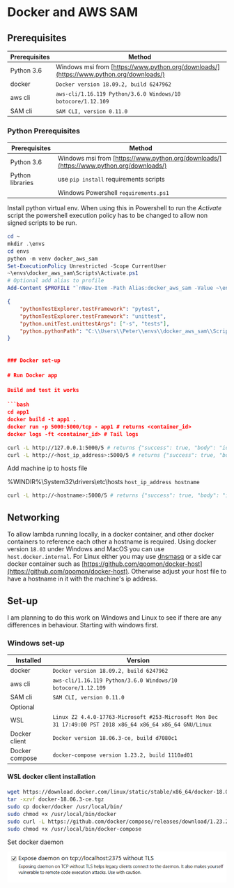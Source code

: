 # Docker and AWS SAM

## Prerequisites

| Prerequisites | Method |
|--------|---------|
| Python 3.6            | Windows msi from [https://www.python.org/downloads/](https://www.python.org/downloads/) |
| docker | `Docker version 18.09.2, build 6247962` |
| aws cli | `aws-cli/1.16.119 Python/3.6.0 Windows/10 botocore/1.12.109` |
| SAM cli | `SAM CLI, version 0.11.0`|


### Python Prerequisites

| Prerequisites | Method |
|--------|---------|
| Python 3.6            | Windows msi from [https://www.python.org/downloads/](https://www.python.org/downloads/) |
| Python libraries      | use `pip install` requirements scripts    |
|                       | Windows Powershell `requirements.ps1`     |

Install python virtual env. When using this in Powershell to run the _Activate_ script the powershell execution policy has to be changed to allow non signed scripts to be run.

```powershell
cd ~
mkdir .\envs
cd envs
python -m venv docker_aws_sam
Set-ExecutionPolicy Unrestricted -Scope CurrentUser
~\envs\docker_aws_sam\Scripts\Activate.ps1
# Optional add alias to profile
Add-Content $PROFILE "`nNew-Item -Path Alias:docker_aws_sam -Value ~\envs\docker_aws_sam\Scripts\Activate.ps1"
```

```json
{
    "pythonTestExplorer.testFramework": "pytest",
    "pythonTestExplorer.testFramework": "unittest",
    "python.unitTest.unittestArgs": ["-s", "tests"],
    "python.pythonPath": "C:\\Users\\Peter\\envs\\docker_aws_sam\\Scripts\\python.exe"
}


### Docker set-up

# Run Docker app

Build and test it works

```bash
cd app1
docker build -t app1 .
docker run -p 5000:5000/tcp - app1 # returns <container_id>
docker logs -ft <container_id> # Tail logs
```

```bash
curl -L http://127.0.0.1:5000/5 # returns {"success": true, "body": "id: 5"}
curl -L http://<host_ip_address>:5000/5 # returns {"success": true, "body": "id: 5"}
```

Add machine ip to hosts file

%WINDIR%\System32\drivers\etc\hosts `host_ip_address hostname`

```bash
curl -L http://<hostname>:5000/5 # returns {"success": true, "body": "id: 5"}
```





## Networking

To allow lambda running locally, in a docker container, and other docker containers to reference each other a hostname is required. Using docker version `18.03` under Windows and MacOS you can use `host.docker.internal`.
For Linux either you may use [dnsmasq](http://www.thekelleys.org.uk/dnsmasq/doc.html) or a side car docker container such as [https://github.com/qoomon/docker-host](https://github.com/qoomon/docker-host).
Otherwise adjust your host file to have a hostname in it with the machine's ip address.

## Set-up

I am planning to do this work on Windows and Linux to see if there are any differences in behaviour. Starting with windows first.

### Windows set-up

| Installed | Version
|-|-|
|docker | `Docker version 18.09.2, build 6247962` |
| aws cli | `aws-cli/1.16.119 Python/3.6.0 Windows/10 botocore/1.12.109` |
| SAM cli | `SAM CLI, version 0.11.0`|
|Optional | |
| WSL | `Linux Z2 4.4.0-17763-Microsoft #253-Microsoft Mon Dec 31 17:49:00 PST 2018 x86_64 x86_64 x86_64 GNU/Linux`
| Docker client | `Docker version 18.06.3-ce, build d7080c1` |
| Docker compose | `docker-compose version 1.23.2, build 1110ad01` |

#### WSL docker client installation

```bash
wget https://download.docker.com/linux/static/stable/x86_64/docker-18.06.3-ce.tgz
tar -xzvf docker-18.06.3-ce.tgz
sudo cp docker/docker /usr/local/bin/
sudo chmod +x /usr/local/bin/docker
sudo curl -L https://github.com/docker/compose/releases/download/1.23.2/docker-compose-`uname -s`-`uname -m` -o /usr/local/bin/docker-compose
sudo chmod +x /usr/local/bin/docker-compose
```

Set docker daemon

![Docker Daemon setting](/images/DockerDaemonSetting.png)